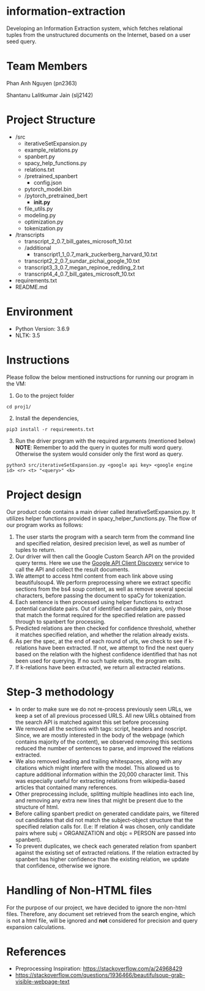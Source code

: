 # information-extraction
Developing an Information Extraction system, which fetches relational tuples from the unstructured documents on the Internet, based on a user seed query.

# Team Members

Phan Anh Nguyen (pn2363)

Shantanu Lalitkumar Jain (slj2142)

# Project Structure
- /src
    - iterativeSetExpansion.py
    - example_relations.py
    - spanbert.py
    - spacy_help_functions.py
    - relations.txt
    - /pretrained_spanbert
    	- config.json
	- pytorch_model.bin
    - /pytorch_pretrained_bert
    	- __init.py__
	- file_utils.py
	- modeling.py
	- optimization.py
	- tokenization.py
- /transcripts
    - transcript_2_0.7_bill_gates_microsoft_10.txt
    - /additional
    	- transcript1_1_0.7_mark_zuckerberg_harvard_10.txt
	- transcript2_2_0.7_sundar_pichai_google_10.txt
	- transcript3_3_0.7_megan_repinoe_redding_2.txt
	- transcript4_4_0.7_bill_gates_microsoft_10.txt
- requirements.txt
- README.md

# Environment
- Python Version: 3.6.9
- NLTK: 3.5

# Instructions
Please follow the below mentioned instructions for running our program in the VM:
1. Go to the project folder
```
cd proj1/
```
2. Install the dependencies,
```
pip3 install -r requirements.txt
```
3. Run the driver program with the required arguments (mentioned below)
**NOTE**: Remember to add the query in quotes for multi word query. Otherwise the system would consider only the first word as query.
```
python3 src/iterativeSetExpansion.py <google api key> <google engine id> <r> <t> "<query>" <k>
```

# Project design

Our product code contains a main driver called iterativeSetExpansion.py. It utilizes helper functions provided in spacy_helper_functions.py. The flow of our program works as follows: 

1. The user starts the program with a search term from the command line and specified relation, desired precision level, as well as number of tuples to return.
2. Our driver will then call the Google Custom Search API on the provided query terms. Here we use the [Google API Client Discovery](https://developers.google.com/discovery) service to call the API and collect the result documents.
3. We attempt to access html content from each link above using beautifulsoup4. We perform preprocessing where we extract specific sections from the bs4 soup content, as well as remove several special characters, before passing the document to spaCy for tokenization.
4. Each sentence is then processed using helper functions to extract potential candidate pairs. Out of identified candidate pairs, only those that match the format required for the specified relation are passed through to spanbert for processing.
5. Predicted relations are then checked for confidence threshold, whether it matches specified relation, and whether the relation already exists. 
6. As per the spec, at the end of each round of urls, we check to see if k-relations have been extracted. If not, we attempt to find the next query based on the relation with the highest confidence identified that has not been used for querying. If no such tuple exists, the program exits.
7. If k-relations have been extracted, we return all extracted relations.

# Step-3 methodology

+ In order to make sure we do not re-process previously seen URLs, we keep a set of all previous processed URLS. All new URLs obtained from the search API is matched against this set before processing
+ We removed all the sections with tags: script, headers and noscript. Since, we are mostly interested in the body of the webpage (which contains majority of the content), we observed removing this sections reduced the number of sentences to parse, and improved the relations extracted.
+ We also removed leading and trailing whitespaces, along with any citations which might interfere with the model. This allowed us to capture additional information within the 20,000 character limit. This was especially useful for extracting relations from wikipedia-based articles that contained many references.
+ Other preprocessing include, splitting multiple headlines into each line, and removing any extra new lines that might be present due to the structure of html.
+ Before calling spanbert predict on generated candidate pairs, we filtered out candidates that did not match the subject-object structure that the specified relation calls for. (I.e: If relation 4 was chosen, only candidate pairs where subj = ORGANIZATION and objc = PERSON are passed into spanbert).
+ To prevent duplicates, we check each generated relation from spanbert against the existing set of extracted relations. If the relation extracted by spanbert has higher confidence than the existing relation, we update that confidence, otherwise we ignore.

# Handling of Non-HTML files

For the purpose of our project, we have decided to ignore the non-html files. Therefore, any document set retrieved from the search engine, which is not a html file, will be ignored and **not** considered for precision and query expansion calculations. 


# References
+ Preprocessing Inspiration: https://stackoverflow.com/a/24968429
+ https://stackoverflow.com/questions/1936466/beautifulsoup-grab-visible-webpage-text